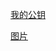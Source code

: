 [我的公钥](https://github.com/lanbai998/xin/files/9619380/0x48AE73D5.txt)

[图片](https://user-images.githubusercontent.com/87229666/191582640-0ae02b4e-a0ae-4140-9794-8754e6e9d715.PNG)
